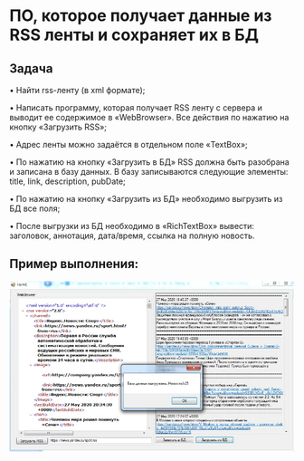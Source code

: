 # ПО, которое получает данные из RSS ленты и сохраняет их в БД 
## Задача
•	Найти rss-ленту (в xml формате);

•	Написать программу, которая получает RSS ленту с сервера и выводит ее содержимое в «WebBrowser». Все действия по нажатию на кнопку «Загрузить RSS»;

•	Адрес ленты можно задаётся в отдельном поле «TextBox»;

•	По нажатию на кнопку «Загрузить в БД» RSS должна быть разобрана и записана в базу данных. В базу записываются следующие элементы: title, link, description, pubDate;

•	По нажатию на кнопку «Загрузить из БД» необходимо выгрузить из БД все поля;

•	После выгрузки из БД необходимо в «RichTextBox» вывести: заголовок, аннотация, дата/время, ссылка на полную новость.

## Пример выполнения:
![alt text](https://github.com/da-skot/news/blob/master/image.jpg)
